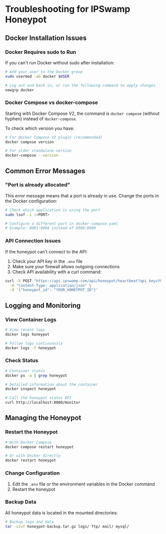 # Troubleshooting for IPSwamp Honeypot

## Docker Installation Issues

### Docker Requires sudo to Run

If you can't run Docker without sudo after installation:

```bash
# Add your user to the Docker group
sudo usermod -aG docker $USER

# Log out and back in, or run the following command to apply changes
newgrp docker
```

### Docker Compose vs docker-compose

Starting with Docker Compose V2, the command is `docker compose` (without hyphen) instead of `docker-compose`.

To check which version you have:

```bash
# For Docker Compose V2 plugin (recommended)
docker compose version

# For older standalone version
docker-compose --version
```

## Common Error Messages

### "Port is already allocated"

This error message means that a port is already in use. Change the ports in the Docker configuration:

```bash
# Check which application is using the port
sudo lsof -i :<PORT>

# Configure a different port in docker-compose.yaml
# Example: 8081:8080 instead of 8080:8080
```

### API Connection Issues

If the honeypot can't connect to the API:

1. Check your API key in the `.env` file
2. Make sure your firewall allows outgoing connections
3. Check API availability with a curl command:

```bash
curl -X POST "https://api.ipswamp.com/api/honeypot/heartbeat?api_key=YOUR_API_KEY_HERE" \
  -H "Content-Type: application/json" \
  -d '{"honeypot_id": "YOUR_HONEYPOT_ID"}'
```

## Logging and Monitoring

### View Container Logs

```bash
# View recent logs
docker logs honeypot

# Follow logs continuously
docker logs -f honeypot
```

### Check Status

```bash
# Container status
docker ps -a | grep honeypot

# Detailed information about the container
docker inspect honeypot

# Call the honeypot status API
curl http://localhost:8080/monitor
```

## Managing the Honeypot

### Restart the Honeypot

```bash
# With Docker Compose
docker compose restart honeypot

# Or with Docker directly
docker restart honeypot
```

### Change Configuration

1. Edit the `.env` file or the environment variables in the Docker command
2. Restart the honeypot

### Backup Data

All honeypot data is located in the mounted directories:

```bash
# Backup logs and data
tar -czvf honeypot-backup.tar.gz logs/ ftp/ mail/ mysql/
```
